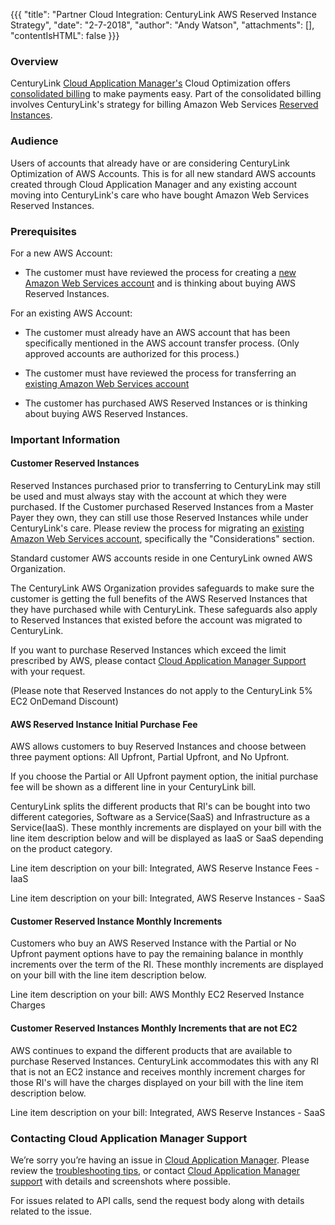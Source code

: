 {{{
  "title": "Partner Cloud Integration: CenturyLink AWS Reserved Instance Strategy",
  "date": "2-7-2018",
  "author": "Andy Watson",
  "attachments": [],
  "contentIsHTML": false
}}}

### Overview

CenturyLink [Cloud Application Manager's](https://www.ctl.io/cloud-application-manager/) Cloud Optimization offers [consolidated billing](https://www.ctl.io/knowledge-base/cloud-application-manager/cloud-optimization/partner-cloud-integration-consolidated-billing/) to make payments easy. Part of the consolidated billing involves CenturyLink's strategy for billing Amazon Web Services [Reserved Instances](https://docs.aws.amazon.com/AWSEC2/latest/UserGuide/ec2-reserved-instances.html).


### Audience

Users of accounts that already have or are considering CenturyLink Optimization of AWS Accounts. This is for all new standard AWS accounts created through Cloud Application Manager and any existing account moving into CenturyLink's care who have bought Amazon Web Services Reserved Instances.


### Prerequisites

For a new AWS Account:

* The customer must have reviewed the process for creating a [new Amazon Web Services account](https://www.ctl.io/knowledge-base/cloud-application-manager/cloud-optimization/partner-cloud-integration-aws-new/) and is thinking about buying AWS Reserved Instances.

For an existing AWS Account:

* The customer must already have an AWS account that has been specifically mentioned in the AWS account transfer process. (Only approved accounts are authorized for this process.)

* The customer must have reviewed the process for transferring an [existing Amazon Web Services account](https://www.ctl.io/knowledge-base/cloud-application-manager/cloud-optimization/partner-cloud-integration-aws-existing/)

* The customer has purchased AWS Reserved Instances or is thinking about buying AWS Reserved Instances.


### Important Information

#### Customer Reserved Instances

Reserved Instances purchased prior to transferring to CenturyLink may still be used and must always stay with the account at which they were purchased.  If the Customer purchased Reserved Instances from a Master Payer they own, they can still use those Reserved Instances while under CenturyLink's care. Please review the process for migrating an [existing Amazon Web Services account](https://www.ctl.io/knowledge-base/cloud-application-manager/cloud-optimization/partner-cloud-integration-aws-existing/), specifically the "Considerations" section.

Standard customer AWS accounts reside in one CenturyLink owned AWS Organization.

The CenturyLink AWS Organization provides safeguards to make sure the customer is getting the full benefits of the AWS Reserved Instances that they have purchased while with CenturyLink. These safeguards also apply to Reserved Instances that existed before the account was migrated to CenturyLink.

If you want to purchase Reserved Instances which exceed the limit prescribed by AWS, please contact [Cloud Application Manager Support](https://www.ctl.io/cloud-application-manager/#Support) with your request.

(Please note that Reserved Instances do not apply to the CenturyLink 5% EC2 OnDemand Discount)

#### AWS Reserved Instance Initial Purchase Fee
AWS allows customers to buy Reserved Instances and choose between three payment options: All Upfront, Partial Upfront, and No Upfront.

If you choose the Partial or All Upfront payment option, the initial purchase fee will be shown as a different line in your CenturyLink bill.

CenturyLink splits the different products that RI's can be bought into two different categories, Software as a Service(SaaS) and Infrastructure as a Service(IaaS). These monthly increments are displayed on your bill with the line item description below and will be displayed as IaaS or SaaS depending on the product category.


Line item description on your bill: Integrated, AWS Reserve Instance Fees - IaaS


Line item description on your bill: Integrated, AWS Reserve Instances - SaaS


#### Customer Reserved Instance Monthly Increments

Customers who buy an AWS Reserved Instance with the Partial or No Upfront payment options have to pay the remaining balance in monthly increments over the term of the RI. These monthly increments are displayed on your bill with the line item description below.

Line item description on your bill: AWS Monthly EC2 Reserved Instance Charges


#### Customer Reserved Instances Monthly Increments that are not EC2
AWS continues to expand the different products that are available to purchase Reserved Instances. CenturyLink accommodates this with any RI that is not an EC2 instance and receives monthly increment charges for those RI's will have the charges displayed on your bill with the line item description below.

Line item description on your bill: Integrated, AWS Reserve Instances - SaaS


### Contacting Cloud Application Manager Support

We’re sorry you’re having an issue in [Cloud Application Manager](https://www.ctl.io/cloud-application-manager/). Please review the [troubleshooting tips](https://www.ctl.io/knowledge-base/cloud-application-manager/troubleshooting/troubleshooting-tips/), or contact [Cloud Application Manager support](mailto:incident@CenturyLink.com) with details and screenshots where possible.

For issues related to API calls, send the request body along with details related to the issue.
